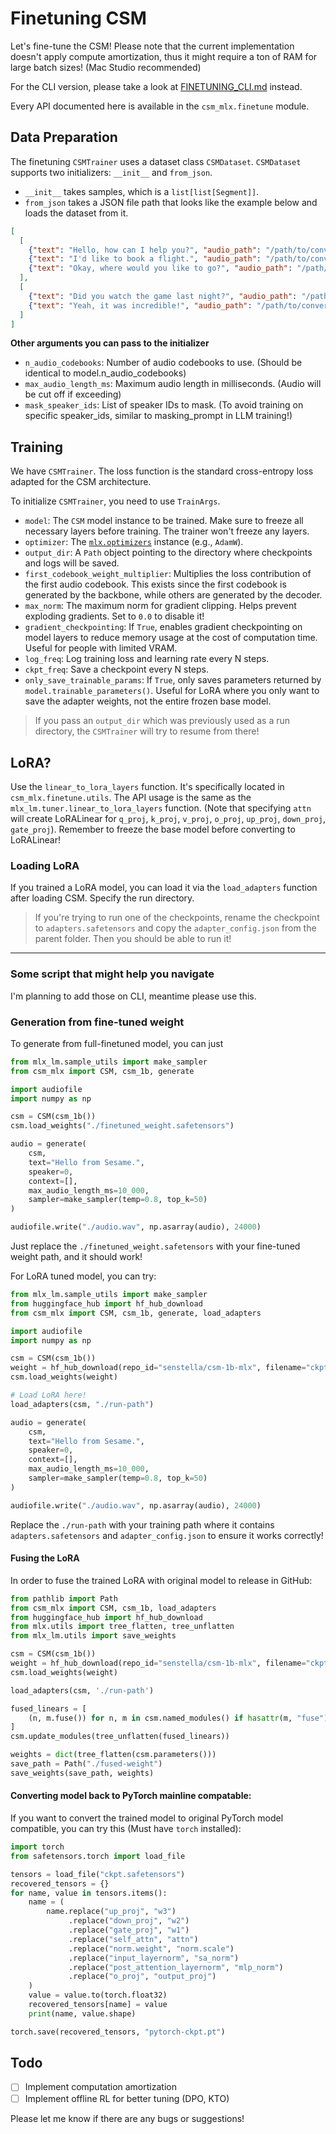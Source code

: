 # Finetuning CSM

Let's fine-tune the CSM! Please note that the current implementation doesn't apply compute amortization, thus it might require a ton of RAM for large batch sizes! (Mac Studio recommended)

For the CLI version, please take a look at [FINETUNING_CLI.md](FINETUNING_CLI.md) instead.

Every API documented here is available in the `csm_mlx.finetune` module.

## Data Preparation

The finetuning `CSMTrainer` uses a dataset class `CSMDataset`. `CSMDataset` supports two initializers: `__init__` and `from_json`.

- `__init__` takes samples, which is a `list[list[Segment]]`.
- `from_json` takes a JSON file path that looks like the example below and loads the dataset from it.

```json
[
  [
    {"text": "Hello, how can I help you?", "audio_path": "/path/to/conversation1/turn1.wav", "speaker": 0},
    {"text": "I'd like to book a flight.", "audio_path": "/path/to/conversation1/turn2.wav", "speaker": 1},
    {"text": "Okay, where would you like to go?", "audio_path": "/path/to/conversation1/turn3.wav", "speaker": 0}
  ],
  [
    {"text": "Did you watch the game last night?", "audio_path": "/path/to/conversation2/turn1.wav", "speaker": 2},
    {"text": "Yeah, it was incredible!", "audio_path": "/path/to/conversation2/turn2.wav", "speaker": 3}
  ]
]
```

**Other arguments you can pass to the initializer**

- `n_audio_codebooks`: Number of audio codebooks to use. (Should be identical to model.n_audio_codebooks)
- `max_audio_length_ms`: Maximum audio length in milliseconds. (Audio will be cut off if exceeding)
- `mask_speaker_ids`: List of speaker IDs to mask. (To avoid training on specific speaker_ids, similar to masking_prompt in LLM training!)

## Training

We have `CSMTrainer`. The loss function is the standard cross-entropy loss adapted for the CSM architecture.

To initialize `CSMTrainer`, you need to use `TrainArgs`.

- `model`: The `CSM` model instance to be trained. Make sure to freeze all necessary layers before training. The trainer won't freeze any layers.
- `optimizer`: The [`mlx.optimizers`](https://ml-explore.github.io/mlx/build/html/python/optimizers.html) instance (e.g., `AdamW`).
- `output_dir`: A `Path` object pointing to the directory where checkpoints and logs will be saved.
- `first_codebook_weight_multiplier`: Multiplies the loss contribution of the first audio codebook. This exists since the first codebook is generated by the backbone, while others are generated by the decoder.
- `max_norm`: The maximum norm for gradient clipping. Helps prevent exploding gradients. Set to `0.0` to disable it!
- `gradient_checkpointing`: If `True`, enables gradient checkpointing on model layers to reduce memory usage at the cost of computation time. Useful for people with limited VRAM.
- `log_freq`: Log training loss and learning rate every N steps.
- `ckpt_freq`: Save a checkpoint every N steps.
- `only_save_trainable_params`: If `True`, only saves parameters returned by `model.trainable_parameters()`. Useful for LoRA where you only want to save the adapter weights, not the entire frozen base model.

> If you pass an `output_dir` which was previously used as a run directory, the `CSMTrainer` will try to resume from there!

## LoRA?

Use the `linear_to_lora_layers` function. It's specifically located in `csm_mlx.finetune.utils`. The API usage is the same as the `mlx_lm.tuner.linear_to_lora_layers` function. (Note that specifying `attn` will create LoRALinear for `q_proj`, `k_proj`, `v_proj`, `o_proj`, `up_proj`, `down_proj`, `gate_proj`). Remember to freeze the base model before converting to LoRALinear!

### Loading LoRA

If you trained a LoRA model, you can load it via the `load_adapters` function after loading CSM. Specify the run directory.

> If you're trying to run one of the checkpoints, rename the checkpoint to `adapters.safetensors` and copy the `adapter_config.json` from the parent folder. Then you should be able to run it!

---

### Some script that might help you navigate

I'm planning to add those on CLI, meantime please use this.

### Generation from fine-tuned weight

To generate from full-finetuned model, you can just
```py
from mlx_lm.sample_utils import make_sampler
from csm_mlx import CSM, csm_1b, generate

import audiofile
import numpy as np

csm = CSM(csm_1b())
csm.load_weights("./finetuned_weight.safetensors")

audio = generate(
    csm,
    text="Hello from Sesame.",
    speaker=0,
    context=[],
    max_audio_length_ms=10_000,
    sampler=make_sampler(temp=0.8, top_k=50)
)

audiofile.write("./audio.wav", np.asarray(audio), 24000)
```

Just replace the `./finetuned_weight.safetensors` with your fine-tuned weight path, and it should work!

For LoRA tuned model, you can try:
```py
from mlx_lm.sample_utils import make_sampler
from huggingface_hub import hf_hub_download
from csm_mlx import CSM, csm_1b, generate, load_adapters

import audiofile
import numpy as np

csm = CSM(csm_1b())
weight = hf_hub_download(repo_id="senstella/csm-1b-mlx", filename="ckpt.safetensors")
csm.load_weights(weight)

# Load LoRA here!
load_adapters(csm, "./run-path")

audio = generate(
    csm,
    text="Hello from Sesame.",
    speaker=0,
    context=[],
    max_audio_length_ms=10_000,
    sampler=make_sampler(temp=0.8, top_k=50)
)

audiofile.write("./audio.wav", np.asarray(audio), 24000)
```

Replace the `./run-path` with your training path where it contains `adapters.safetensors` and `adapter_config.json` to ensure it works correctly!

#### Fusing the LoRA

In order to fuse the trained LoRA with original model to release in GitHub:

```py
from pathlib import Path
from csm_mlx import CSM, csm_1b, load_adapters
from huggingface_hub import hf_hub_download
from mlx.utils import tree_flatten, tree_unflatten
from mlx_lm.utils import save_weights

csm = CSM(csm_1b())
weight = hf_hub_download(repo_id="senstella/csm-1b-mlx", filename="ckpt.safetensors")
csm.load_weights(weight)

load_adapters(csm, './run-path')

fused_linears = [
    (n, m.fuse()) for n, m in csm.named_modules() if hasattr(m, "fuse")
]
csm.update_modules(tree_unflatten(fused_linears))

weights = dict(tree_flatten(csm.parameters()))
save_path = Path("./fused-weight")
save_weights(save_path, weights)
```

#### Converting model back to PyTorch mainline compatable:

If you want to convert the trained model to original PyTorch model compatible, you can try this (Must have `torch` installed):

```py
import torch
from safetensors.torch import load_file

tensors = load_file("ckpt.safetensors")
recovered_tensors = {}
for name, value in tensors.items():
    name = (
        name.replace("up_proj", "w3")
             .replace("down_proj", "w2")
             .replace("gate_proj", "w1")
             .replace("self_attn", "attn")
             .replace("norm.weight", "norm.scale")
             .replace("input_layernorm", "sa_norm")
             .replace("post_attention_layernorm", "mlp_norm")
             .replace("o_proj", "output_proj")
    )
    value = value.to(torch.float32)
    recovered_tensors[name] = value
    print(name, value.shape)

torch.save(recovered_tensors, "pytorch-ckpt.pt")
```

## Todo

- [ ] Implement computation amortization
- [ ] Implement offline RL for better tuning (DPO, KTO)

Please let me know if there are any bugs or suggestions!
